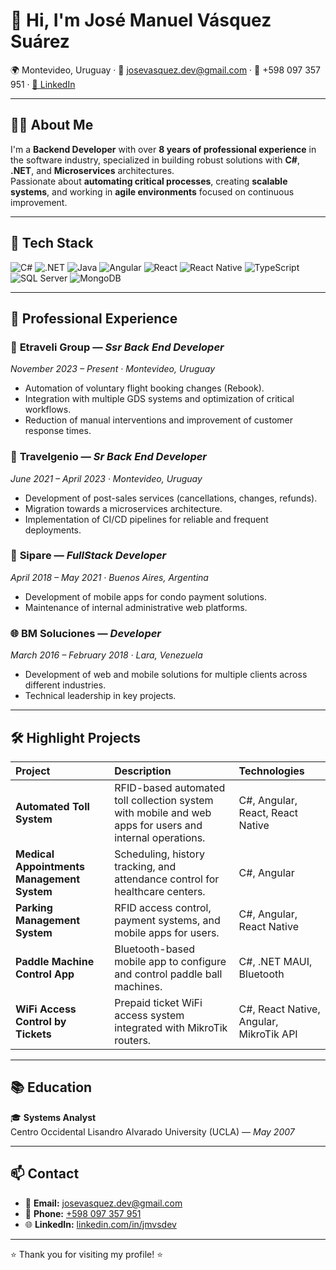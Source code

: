 
# 👋 Hi, I'm José Manuel Vásquez Suárez

🌍 Montevideo, Uruguay · 📧 josevasquez.dev@gmail.com · 📱 +598 097 357 951 · [🔗 LinkedIn](https://www.linkedin.com/in/jmvsdev)

---

## 👨‍💻 About Me

I'm a **Backend Developer** with over **8 years of professional experience** in the software industry, specialized in building robust solutions with **C#**, **.NET**, and **Microservices** architectures.  
Passionate about **automating critical processes**, creating **scalable systems**, and working in **agile environments** focused on continuous improvement.

---

## 🚀 Tech Stack

![C#](https://img.shields.io/badge/C%23-239120?style=flat&logo=c-sharp&logoColor=white)
![.NET](https://img.shields.io/badge/.NET-512BD4?style=flat&logo=dotnet&logoColor=white)
![Java](https://img.shields.io/badge/Java-007396?style=flat&logo=java&logoColor=white)
![Angular](https://img.shields.io/badge/Angular-DD0031?style=flat&logo=angular&logoColor=white)
![React](https://img.shields.io/badge/React-20232A?style=flat&logo=react&logoColor=61DAFB)
![React Native](https://img.shields.io/badge/React_Native-20232A?style=flat&logo=react&logoColor=61DAFB)
![TypeScript](https://img.shields.io/badge/TypeScript-007ACC?style=flat&logo=typescript&logoColor=white)
![SQL Server](https://img.shields.io/badge/SQL_Server-CC2927?style=flat&logo=microsoft-sql-server&logoColor=white)
![MongoDB](https://img.shields.io/badge/MongoDB-47A248?style=flat&logo=mongodb&logoColor=white)

---

## 💼 Professional Experience

### 🛫 **Etraveli Group** — *Ssr Back End Developer*  
_November 2023 – Present · Montevideo, Uruguay_

- Automation of voluntary flight booking changes (Rebook).
- Integration with multiple GDS systems and optimization of critical workflows.
- Reduction of manual interventions and improvement of customer response times.

### 🧳 **Travelgenio** — *Sr Back End Developer*  
_June 2021 – April 2023 · Montevideo, Uruguay_

- Development of post-sales services (cancellations, changes, refunds).
- Migration towards a microservices architecture.
- Implementation of CI/CD pipelines for reliable and frequent deployments.

### 🏢 **Sipare** — *FullStack Developer*  
_April 2018 – May 2021 · Buenos Aires, Argentina_

- Development of mobile apps for condo payment solutions.
- Maintenance of internal administrative web platforms.

### 🌐 **BM Soluciones** — *Developer*  
_March 2016 – February 2018 · Lara, Venezuela_

- Development of web and mobile solutions for multiple clients across different industries.
- Technical leadership in key projects.

---

## 🛠️ Highlight Projects

| Project | Description | Technologies |
|:--------|:------------|:-------------|
| **Automated Toll System** | RFID-based automated toll collection system with mobile and web apps for users and internal operations. | C#, Angular, React, React Native |
| **Medical Appointments Management System** | Scheduling, history tracking, and attendance control for healthcare centers. | C#, Angular |
| **Parking Management System** | RFID access control, payment systems, and mobile apps for users. | C#, Angular, React Native |
| **Paddle Machine Control App** | Bluetooth-based mobile app to configure and control paddle ball machines. | C#, .NET MAUI, Bluetooth |
| **WiFi Access Control by Tickets** | Prepaid ticket WiFi access system integrated with MikroTik routers. | C#, React Native, Angular, MikroTik API |

---

## 📚 Education

🎓 **Systems Analyst**  
Centro Occidental Lisandro Alvarado University (UCLA) — _May 2007_

---

## 📫 Contact

- 📧 **Email:** [josevasquez.dev@gmail.com](mailto:josevasquez.dev@gmail.com)
- 📱 **Phone:** [+598 097 357 951](tel:+598097357951)
- 🌐 **LinkedIn:** [linkedin.com/in/jmvsdev](https://www.linkedin.com/in/jmvsdev)

---

⭐ Thank you for visiting my profile! ⭐
